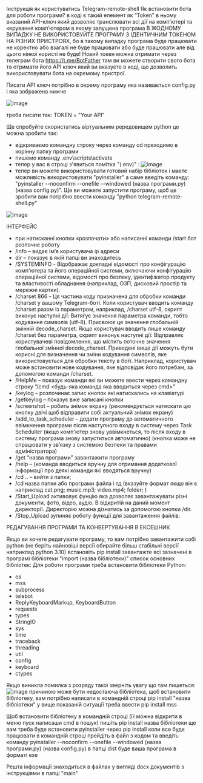 Інструкція як користуватись Telegram-remote-shell Як встановити бота для роботи програми? в коді є такий елемент як “Token” в ньому вказаний API-ключ який дозволяє транслювати всі дії на комп’ютері та керування комп’ютером в якому запущена програма В ЖОДНОМУ ВИПАДКУ НЕ ВИКОРИСТОВУЙТЕ ПРОГРАМУ З ІДЕНТИЧНИМ ТОКЕНОМ НА РІЗНИХ ПРИСТРОЯХ, бо в такому випадку програма буде працювати не коректно або взагалі не буде працювати або буде працювати але від цього ніякої користі не буде! Новий токен можна отримати через телеграм бота https://t.me/BotFather там ви можете створити свого бота та отримати його API ключ який ви вказуєте в коді, що дозволить використовувати бота на окремому пристрої. 



Писати АРІ ключ потрібно в окрему програму яка називається config.py і яка зображена нижче

![image](https://github.com/SunsetTekila/TelegramRemoteControl_DynamicConfig/assets/157602307/038840ba-755a-4760-bfb6-3202afa8f79d)

треба писати так: TOKEN = "Your API"


Ще спробуйте скористатись віртуальним рередовищем python це можна зробити так:
* відкриваємо командну строку через команду cd преходимо в корінну папку програми
* пишемо команду .env\scripts\activate
* тепер у вас в строці з'явиться помітка "(.env)" : ![image](https://github.com/SunsetTekila/TelegramRemoteControl_DynamicConfig/assets/157602307/6034594c-ddb4-42f5-bc9f-d69e84d39e09)
* тепер ви можете використовувати готовий набір бібліотек і маєте можливість використовувати "pyinstaller" а саме введіть команду: "pyinstaller --noconfirm --onefile --windowed (назва програми.py) (назва config.py)". Ще ви можете запустити програму, щоб це зробити вам потрібно ввести команду "python telegram-remote-shell.py"


![image](https://github.com/SunsetTekila/TelegramRemoteControl_DynamicConfig/assets/157602307/b49ccabf-2951-48ba-b33e-cdf5c6e518ed)


ІНТЕРФЕЙС
* при натисканні кнопки «розпочати» або написанні команди /start бот розпочне роботу
* /info – видає ім’я користувача ір адреси
* dir – показує в якій папці ви знаходитесь
* /SYSTEMINFO - Відображає докладні відомості про конфігурацію комп'ютера та його операційної системи, включаючи конфігурацію операційної системи, відомості про безпеку, ідентифікатор продукту та властивості обладнання (наприклад, ОЗП, дисковий простір та мережні картки).
* /charset 866 - Ця частина коду призначена для обробки команди /charset у вашому Telegram-боті. Коли користувач вводить команду /charset разом із параметром, наприклад, /charset utf-8, скрипт виконує наступні дії: Витягує значення параметра команди, тобто кодування символів (utf-8). Присвоює це значення глобальній змінній decode_charset. Якщо користувач вводить лише команду /charset без параметра, скрипт виконує наступні дії: Відправляє користувачеві повідомлення, що містить поточне значення глобальної змінної decode_charset. Приведені вище дії можуть бути корисні для визначення чи зміни кодування символів, яке використовується для обробки тексту в боті. Наприклад, користувач може встановити нове кодування, яке відповідає його потребам, за допомогою команди /charset. 
* /HelpMe – показує команди які ви можете ввести через командну строку “/cmd <будь-яка команда яка вводиться через cmd>”
* /keylog – розпочинає запис кнопок які натискались на клавіатурі
* /getkeylog – показує вже записані кнопки
* /screenshot – робить знімок екрану (рекомендується натискати цю кнопку двічі щоб відправити собі актуальний знімок екрану)
* /add_to_task_scheduler – додати програму до автоматичного ввімкнення програми після наступного входу в систему через Task Scheduller (якщо комп'ютер знову уввімкнеться, то після входу в систему програма знову запуститься автоматично) (кнопка може не спрацювати у зв’язку з системою безпеки та правами адміністратора)
* /get “назва програми” завантажити програму
* /help – (команда вводиться вручну для отримання додаткової інформації про деякі команди які вводяться вручну)
* /cd .. – вийти з папки;
* /cd назва папки або програми файла і тд (вказуйте формат якщо він є наприклад cat.png; music.mp3; video.mp4; folder; )
* /Start_Upload активовує фунцію яка дозволяє завантажувати різні документи, фото, відео, аудіо. В відкритій на даний момент директорії. Директорію можна дізнатись за допомогою кнопки /dir.
* /Stop_Upload зупиняє роботу функції для завантаження файлів.

 РЕДАГУВАННЯ ПРОГРАМИ ТА КОНВЕРТУВАННЯ В ЕКСЕШНИК

Якщо ви хочете редагувати програму, то вам потрібно завантажити собі python (не беріть найновіші версії обирайте більш стабільні версії наприклад python 3.10) встановіть pip install завантажте всі зазначені в програмі бібліотеки "import (назва бібліотеки)" список основних бібліотек: Для роботи програми треба встановити бібліотеки Python:

* os
* mss
* subprocess
* telebot
* ReplyKeyboardMarkup, KeyboardButton
* requests
* types
* StringIO
* sys
* time
* traceback
* threading
* util
* config
* keyboard
* ctypes

Якщо виникла помилка з розряду такої зверніть увагу що там пишеться: ![image](https://github.com/SunsetTekila/TelegramRemoteControl_DynamicConfig/assets/157602307/5f74bd0f-5856-498b-a5b6-9ea015061a4e)
причиною може бути недостаюча бібліотека, щоб встановити бібліотеку, вам потрібно написати в командній строці pip install "назва бібліотеки" 
у вище показаній ситуації треба ввести pip install mss

Щоб встановити бібліотеку в командній строці (її можна відкрити в меню пуск написаши cmd в пошук) пишіть pip install назва бібліотеки ще вам треба буде встановити pyinstaller через pip install коли все буде працювати в командній строці прейдіть в файл з кодом та введіть команду pyinstaller --noconfirm --onefile --windowed (назва програми.py) (назва config.py) в папці dist буде ваша програма в форматі exe

Решта інформації знаходиться в файлах у вигляді docx документів з інструкціями в папці "main"

